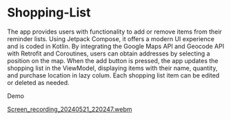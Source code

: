 # Shopping-List
The app provides users with functionality to add or remove items from their reminder lists. Using Jetpack Compose, it offers a modern UI experience and is coded in Kotlin. By integrating the Google Maps API and Geocode API with Retrofit and Coroutines, users can obtain addresses by selecting a position on the map. When the add button is pressed, the app updates the shopping list in the ViewModel, displaying items with their name, quantity, and purchase location in lazy colum. Each shopping list item can be edited or deleted as needed.

Demo

[Screen_recording_20240521_220247.webm](https://github.com/meowkun/Shopping-List/assets/50415644/01618170-0d73-4744-8ad9-5221ffbdc2db)
